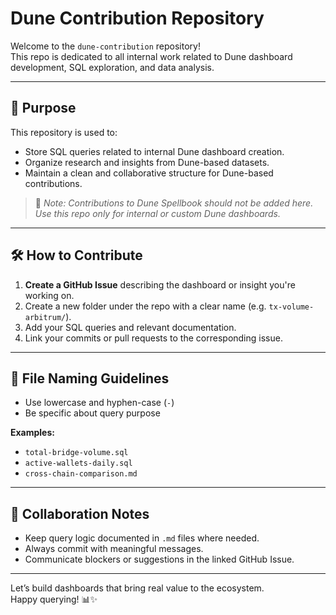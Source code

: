 # Dune Contribution Repository

Welcome to the `dune-contribution` repository!  
This repo is dedicated to all internal work related to Dune dashboard development, SQL exploration, and data analysis.

---

## 📌 Purpose

This repository is used to:

- Store SQL queries related to internal Dune dashboard creation.
- Organize research and insights from Dune-based datasets.
- Maintain a clean and collaborative structure for Dune-based contributions.

> 🔔 *Note: Contributions to Dune Spellbook should not be added here. Use this repo only for internal or custom Dune dashboards.*


---

## 🛠️ How to Contribute

1. **Create a GitHub Issue** describing the dashboard or insight you're working on.
2. Create a new folder under the repo with a clear name (e.g. `tx-volume-arbitrum/`).
3. Add your SQL queries and relevant documentation.
4. Link your commits or pull requests to the corresponding issue.

---

## 🧾 File Naming Guidelines

- Use lowercase and hyphen-case (`-`)
- Be specific about query purpose

**Examples:**
- `total-bridge-volume.sql`
- `active-wallets-daily.sql`
- `cross-chain-comparison.md`

---

## 👥 Collaboration Notes

- Keep query logic documented in `.md` files where needed.
- Always commit with meaningful messages.
- Communicate blockers or suggestions in the linked GitHub Issue.

---

Let’s build dashboards that bring real value to the ecosystem.  
Happy querying! 📊✨


